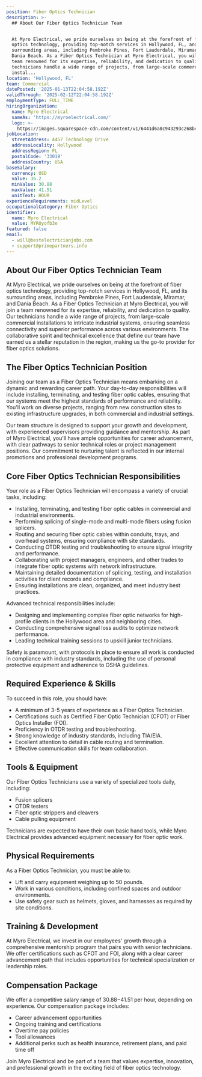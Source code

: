 ```yaml
---
position: Fiber Optics Technician
description: >-
  ## About Our Fiber Optics Technician Team


  At Myro Electrical, we pride ourselves on being at the forefront of fiber
  optics technology, providing top-notch services in Hollywood, FL, and its
  surrounding areas, including Pembroke Pines, Fort Lauderdale, Miramar, and
  Dania Beach. As a Fiber Optics Technician at Myro Electrical, you will join a
  team renowned for its expertise, reliability, and dedication to quality. Our
  technicians handle a wide range of projects, from large-scale commercial
  instal...
location: 'Hollywood, FL'
team: Commercial
datePosted: '2025-01-13T22:04:58.192Z'
validThrough: '2025-02-12T22:04:58.192Z'
employmentType: FULL_TIME
hiringOrganization:
  name: Myro Electrical
  sameAs: 'https://myroelectrical.com/'
  logo: >-
    https://images.squarespace-cdn.com/content/v1/6441d6a8c943293c268b4359/7b2478ca-3514-499f-80c1-3a92bb142f0c/curve__1_-removebg-preview.png?format=1500w
jobLocation:
  streetAddress: 4457 Technology Drive
  addressLocality: Hollywood
  addressRegion: FL
  postalCode: '33019'
  addressCountry: USA
baseSalary:
  currency: USD
  value: 36.2
  minValue: 30.88
  maxValue: 41.51
  unitText: HOUR
experienceRequirements: midLevel
occupationalCategory: Fiber Optics
identifier:
  name: Myro Electrical
  value: MYROyofb3e
featured: false
email:
  - will@bestelectricianjobs.com
  - support@primepartners.info
---
```




## About Our Fiber Optics Technician Team

At Myro Electrical, we pride ourselves on being at the forefront of fiber optics technology, providing top-notch services in Hollywood, FL, and its surrounding areas, including Pembroke Pines, Fort Lauderdale, Miramar, and Dania Beach. As a Fiber Optics Technician at Myro Electrical, you will join a team renowned for its expertise, reliability, and dedication to quality. Our technicians handle a wide range of projects, from large-scale commercial installations to intricate industrial systems, ensuring seamless connectivity and superior performance across various environments. The collaborative spirit and technical excellence that define our team have earned us a stellar reputation in the region, making us the go-to provider for fiber optics solutions.

## The Fiber Optics Technician Position

Joining our team as a Fiber Optics Technician means embarking on a dynamic and rewarding career path. Your day-to-day responsibilities will include installing, terminating, and testing fiber optic cables, ensuring that our systems meet the highest standards of performance and reliability. You'll work on diverse projects, ranging from new construction sites to existing infrastructure upgrades, in both commercial and industrial settings. 

Our team structure is designed to support your growth and development, with experienced supervisors providing guidance and mentorship. As part of Myro Electrical, you'll have ample opportunities for career advancement, with clear pathways to senior technical roles or project management positions. Our commitment to nurturing talent is reflected in our internal promotions and professional development programs.

## Core Fiber Optics Technician Responsibilities

Your role as a Fiber Optics Technician will encompass a variety of crucial tasks, including:

- Installing, terminating, and testing fiber optic cables in commercial and industrial environments.
- Performing splicing of single-mode and multi-mode fibers using fusion splicers.
- Routing and securing fiber optic cables within conduits, trays, and overhead systems, ensuring compliance with site standards.
- Conducting OTDR testing and troubleshooting to ensure signal integrity and performance.
- Collaborating with project managers, engineers, and other trades to integrate fiber optic systems with network infrastructure.
- Maintaining detailed documentation of splicing, testing, and installation activities for client records and compliance.
- Ensuring installations are clean, organized, and meet industry best practices.

Advanced technical responsibilities include:

- Designing and implementing complex fiber optic networks for high-profile clients in the Hollywood area and neighboring cities.
- Conducting comprehensive signal loss audits to optimize network performance.
- Leading technical training sessions to upskill junior technicians.

Safety is paramount, with protocols in place to ensure all work is conducted in compliance with industry standards, including the use of personal protective equipment and adherence to OSHA guidelines.

## Required Experience & Skills

To succeed in this role, you should have:

- A minimum of 3-5 years of experience as a Fiber Optics Technician.
- Certifications such as Certified Fiber Optic Technician (CFOT) or Fiber Optics Installer (FOI).
- Proficiency in OTDR testing and troubleshooting.
- Strong knowledge of industry standards, including TIA/EIA.
- Excellent attention to detail in cable routing and termination.
- Effective communication skills for team collaboration.

## Tools & Equipment

Our Fiber Optics Technicians use a variety of specialized tools daily, including:

- Fusion splicers
- OTDR testers
- Fiber optic strippers and cleavers
- Cable pulling equipment

Technicians are expected to have their own basic hand tools, while Myro Electrical provides advanced equipment necessary for fiber optic work.

## Physical Requirements

As a Fiber Optics Technician, you must be able to:

- Lift and carry equipment weighing up to 50 pounds.
- Work in various conditions, including confined spaces and outdoor environments.
- Use safety gear such as helmets, gloves, and harnesses as required by site conditions.

## Training & Development

At Myro Electrical, we invest in our employees' growth through a comprehensive mentorship program that pairs you with senior technicians. We offer certifications such as CFOT and FOI, along with a clear career advancement path that includes opportunities for technical specialization or leadership roles.

## Compensation Package

We offer a competitive salary range of $30.88-$41.51 per hour, depending on experience. Our compensation package includes:

- Career advancement opportunities
- Ongoing training and certifications
- Overtime pay policies
- Tool allowances
- Additional perks such as health insurance, retirement plans, and paid time off

Join Myro Electrical and be part of a team that values expertise, innovation, and professional growth in the exciting field of fiber optics technology.